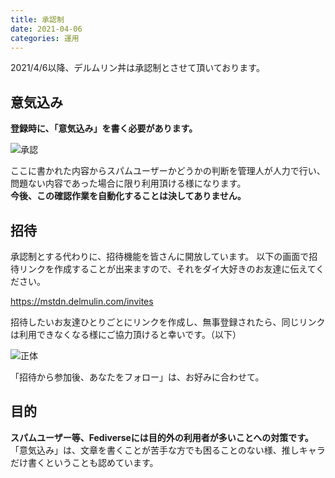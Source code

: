 ```yaml
---
title: 承認制
date: 2021-04-06
categories: 運用
---
```


2021/4/6以降、デルムリン丼は承認制とさせて頂いております。  

## 意気込み

__登録時に、「意気込み」を書く必要があります。__

![承認](register.png)

ここに書かれた内容からスパムユーザーかどうかの判断を管理人が人力で行い、問題ない内容であった場合に限り利用頂ける様になります。  
__今後、この確認作業を自動化することは決してありません。__

## 招待

承認制とする代わりに、招待機能を皆さんに開放しています。
以下の画面で招待リンクを作成することが出来ますので、それをダイ大好きのお友達に伝えてください。

https://mstdn.delmulin.com/invites

招待したいお友達ひとりごとにリンクを作成し、無事登録されたら、同じリンクは利用できなくなる様にご協力頂けると幸いです。（以下）

![正体](invite.png)

「招待から参加後、あなたをフォロー」は、お好みに合わせて。

## 目的

__スパムユーザー等、Fediverseには目的外の利用者が多いことへの対策です。__
「意気込み」は、文章を書くことが苦手な方でも困ることのない様、推しキャラだけ書くということも認めています。
